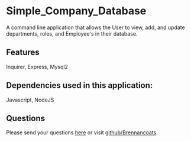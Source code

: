 # Simple_Company_Database
A command line application that allows the User to view, add, and update departments, roles, and Employee's in their database.

## Features
Inquirer, Express, Mysql2
## Dependencies used in this application:
Javascript, NodeJS

## Questions
Please send your questions [here](mailto:brennan.coats@gmail.com?subject=[GitHub]%20Dev%20Connect) or visit [github/Brennancoats](https://github.com/Brennancoats).

